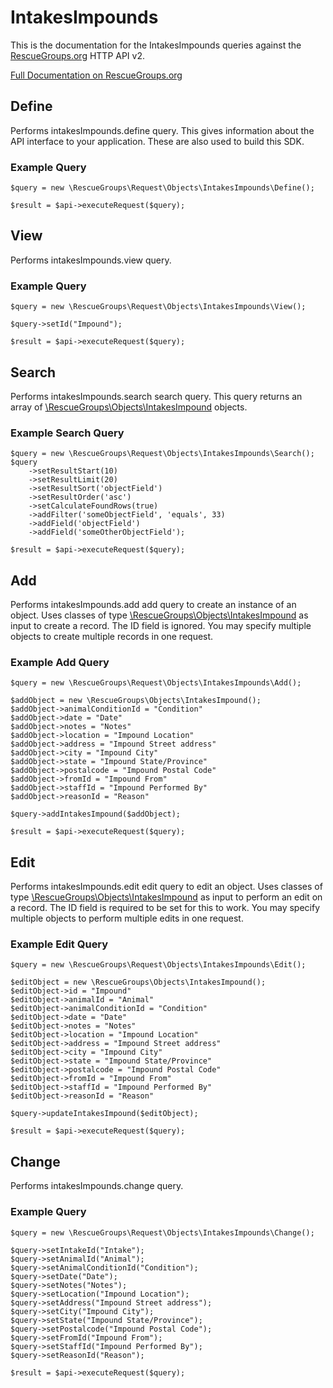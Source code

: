 # IntakesImpounds

This is the documentation for the IntakesImpounds queries against the [RescueGroups.org](https://www.rescuegroups.org/) HTTP API v2.

[Full Documentation on RescueGroups.org](https://userguide.rescuegroups.org/display/APIDG/Object+definitions#Objectdefinitions-intakesImpounds)

## Define
Performs intakesImpounds.define query. This gives information about the API interface to your application. These are also used to build this SDK.

### Example Query

    $query = new \RescueGroups\Request\Objects\IntakesImpounds\Define();

    $result = $api->executeRequest($query);
## View
Performs intakesImpounds.view query.

### Example Query

    $query = new \RescueGroups\Request\Objects\IntakesImpounds\View();

    $query->setId("Impound");

    $result = $api->executeRequest($query);

## Search
Performs intakesImpounds.search search query. This query returns an array of [\RescueGroups\Objects\IntakesImpound](../../../src/Objects/IntakesImpound.php) objects.

### Example Search Query

    $query = new \RescueGroups\Request\Objects\IntakesImpounds\Search();
    $query
        ->setResultStart(10)
        ->setResultLimit(20)
        ->setResultSort('objectField')
        ->setResultOrder('asc')
        ->setCalculateFoundRows(true)
        ->addFilter('someObjectField', 'equals', 33)
        ->addField('objectField')
        ->addField('someOtherObjectField');

    $result = $api->executeRequest($query);
## Add
Performs intakesImpounds.add add query to create an instance of an object. Uses classes of type [\RescueGroups\Objects\IntakesImpound](../../../src/Objects/IntakesImpound.php) as input to create a record. The ID field is ignored. You may specify multiple objects to create multiple records in one request.

### Example Add Query

    $query = new \RescueGroups\Request\Objects\IntakesImpounds\Add();

    $addObject = new \RescueGroups\Objects\IntakesImpound();
    $addObject->animalConditionId = "Condition"
    $addObject->date = "Date"
    $addObject->notes = "Notes"
    $addObject->location = "Impound Location"
    $addObject->address = "Impound Street address"
    $addObject->city = "Impound City"
    $addObject->state = "Impound State/Province"
    $addObject->postalcode = "Impound Postal Code"
    $addObject->fromId = "Impound From"
    $addObject->staffId = "Impound Performed By"
    $addObject->reasonId = "Reason"

    $query->addIntakesImpound($addObject);

    $result = $api->executeRequest($query);
## Edit
Performs intakesImpounds.edit edit query to edit an object. Uses classes of type [\RescueGroups\Objects\IntakesImpound](../../../src/Objects/IntakesImpound.php) as input to perform an edit on a record. The ID field is required to be set for this to work. You may specify multiple objects to perform multiple edits in one request.

### Example Edit Query

    $query = new \RescueGroups\Request\Objects\IntakesImpounds\Edit();

    $editObject = new \RescueGroups\Objects\IntakesImpound();
    $editObject->id = "Impound"
    $editObject->animalId = "Animal"
    $editObject->animalConditionId = "Condition"
    $editObject->date = "Date"
    $editObject->notes = "Notes"
    $editObject->location = "Impound Location"
    $editObject->address = "Impound Street address"
    $editObject->city = "Impound City"
    $editObject->state = "Impound State/Province"
    $editObject->postalcode = "Impound Postal Code"
    $editObject->fromId = "Impound From"
    $editObject->staffId = "Impound Performed By"
    $editObject->reasonId = "Reason"

    $query->updateIntakesImpound($editObject);

    $result = $api->executeRequest($query);
## Change
Performs intakesImpounds.change query.

### Example Query

    $query = new \RescueGroups\Request\Objects\IntakesImpounds\Change();

    $query->setIntakeId("Intake");
    $query->setAnimalId("Animal");
    $query->setAnimalConditionId("Condition");
    $query->setDate("Date");
    $query->setNotes("Notes");
    $query->setLocation("Impound Location");
    $query->setAddress("Impound Street address");
    $query->setCity("Impound City");
    $query->setState("Impound State/Province");
    $query->setPostalcode("Impound Postal Code");
    $query->setFromId("Impound From");
    $query->setStaffId("Impound Performed By");
    $query->setReasonId("Reason");

    $result = $api->executeRequest($query);


